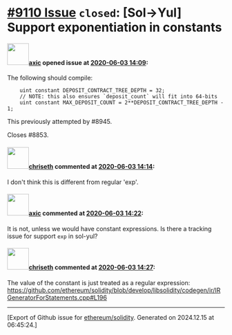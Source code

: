 # [\#9110 Issue](https://github.com/ethereum/solidity/issues/9110) `closed`: [Sol->Yul] Support exponentiation in constants

#### <img src="https://avatars.githubusercontent.com/u/20340?v=4" width="50">[axic](https://github.com/axic) opened issue at [2020-06-03 14:09](https://github.com/ethereum/solidity/issues/9110):

The following should compile:
```
    uint constant DEPOSIT_CONTRACT_TREE_DEPTH = 32;
    // NOTE: this also ensures `deposit_count` will fit into 64-bits
    uint constant MAX_DEPOSIT_COUNT = 2**DEPOSIT_CONTRACT_TREE_DEPTH - 1;
```
This previously attempted by #8945.

Closes #8853.

#### <img src="https://avatars.githubusercontent.com/u/9073706?v=4" width="50">[chriseth](https://github.com/chriseth) commented at [2020-06-03 14:14](https://github.com/ethereum/solidity/issues/9110#issuecomment-638225895):

I don't think this is different from regular 'exp'.

#### <img src="https://avatars.githubusercontent.com/u/20340?v=4" width="50">[axic](https://github.com/axic) commented at [2020-06-03 14:22](https://github.com/ethereum/solidity/issues/9110#issuecomment-638231738):

It is not, unless we would have constant expressions. Is there a tracking issue for support `exp` in sol-yul?

#### <img src="https://avatars.githubusercontent.com/u/9073706?v=4" width="50">[chriseth](https://github.com/chriseth) commented at [2020-06-03 14:27](https://github.com/ethereum/solidity/issues/9110#issuecomment-638234705):

The value of the constant is just treated as a regular expression: https://github.com/ethereum/solidity/blob/develop/libsolidity/codegen/ir/IRGeneratorForStatements.cpp#L196


-------------------------------------------------------------------------------



[Export of Github issue for [ethereum/solidity](https://github.com/ethereum/solidity). Generated on 2024.12.15 at 06:45:24.]
